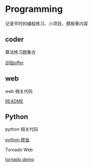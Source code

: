 # Programming

记录平时的编程练习、小项目、模板等内容


## coder

算法练习题集合

[剑指offer](algorithm/offer/readme.md)


## web

web 相关代码

[README](web/readme.md)


## Python

python 相关代码

[python 爬虫](python/python_spider/readme.md)

Tornado Web

[tornado demo](python/tornado_web)
